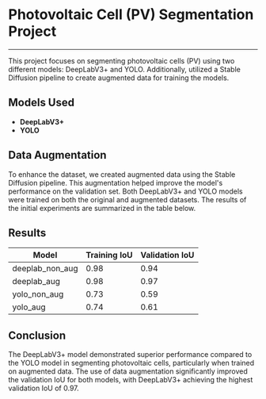 # Photovoltaic Cell (PV) Segmentation Project
----
This project focuses on segmenting photovoltaic cells (PV) using two different models: DeepLabV3+ and YOLO. Additionally, utilized a Stable Diffusion pipeline to create augmented data for training the models.
## Models Used
- **DeepLabV3+**
- **YOLO**
## Data Augmentation
To enhance the dataset, we created augmented data using the Stable Diffusion pipeline. This augmentation helped improve the model's performance on the validation set. 
Both DeepLabV3+ and YOLO models were trained on both the original and augmented datasets. The results of the initial experiments are summarized in the table below.

## Results

| Model           | Training IoU | Validation IoU |
|-----------------|--------------|----------------|
| deeplab_non_aug | 0.98         | 0.94           |
| deeplab_aug     | 0.98         | 0.97           |
| yolo_non_aug    | 0.73         | 0.59           |
| yolo_aug        | 0.74         | 0.61           |

## Conclusion
The DeepLabV3+ model demonstrated superior performance compared to the YOLO model in segmenting photovoltaic cells, particularly when trained on augmented data. The use of data augmentation significantly improved the validation IoU for both models, with DeepLabV3+ achieving the highest validation IoU of 0.97.
